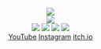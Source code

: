 <!--
README.md (Even though it's HTML) by @Blocksrey
読めますか？これは日本語です。
-->
<P ALIGN=CENTER>
	<IMG SRC=http://je.gy/images/click.gif>
	<BR>
	<IMG SRC=http://watch.je.gy:789/V>
	<BR>
	<A HREF=http://watch.je.gy:789/L><IMG SRC=https://je.gy/images/left.webp></A>
	<A HREF=http://watch.je.gy:789/D><IMG SRC=https://je.gy/images/down.webp></A>
	<A HREF=http://watch.je.gy:789/U><IMG SRC=https://je.gy/images/up.webp></A>
	<A HREF=http://watch.je.gy:789/R><IMG SRC=https://je.gy/images/right.webp></A>
	<BR>
	<A HREF=http://YouTube.com/Blocksrey>YouTube</A>
	<A HREF=http://Instagram.com/Blocksrey>Instagram</A>
	<A HREF=http://Blocksrey.itch.io>itch.io</A>
</P>
